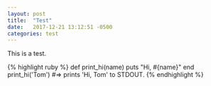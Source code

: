 ```yaml
---
layout: post
title:  "Test"
date:   2017-12-21 13:12:51 -0500
categories: test
---
```


This is a test.

{% highlight ruby %}
def print_hi(name)
  puts "Hi, #{name}"
end
print_hi('Tom')
#=> prints 'Hi, Tom' to STDOUT.
{% endhighlight %}
